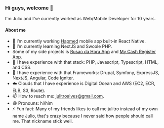 ### Hi guys, welcome 👋

I'm Julio and I've currently worked as Web/Mobile Developer for 10 years.

#### About me
- 🔭 I’m currently working [Hapmed](https://play.google.com/store/apps/details?id=br.com.hapvida.hapmed) mobile app built-in React Native.
- 🌱 I’m currently learning NextJS and Swoole PHP.
- Some of my side projects is [Busao da Hora App](https://play.google.com/store/apps/details?id=br.com.busaodahora.fortaleza) and [My Cash Register App](https://play.google.com/store/apps/details?id=com.mycashregister).
- 💬 I have experience with that stack: PHP, Javascript, Typescript, HTML, and CSS.
- :hammer: I have experience with that Frameworks: Drupal, Symfony, ExpressJS, NextJS, Angular, Code Igniter.
- :cloud: Clouds that I have experience is Digital Ocean and AWS (EC2, ECR, ELB, S3, Route).
- 📫 How to reach me: <julitroalves@gmail.com>.
- 😄 Pronouns: hi/him
- ⚡ Fun fact: Many of my friends likes to call me julitro instead of my own name Julio, that's crazy because I never said how people should call me. That nickname stick well.
<!-- - 👯 I’m looking to collaborate on ... -->
<!-- - 🤔 I’m looking for help with ... -->
